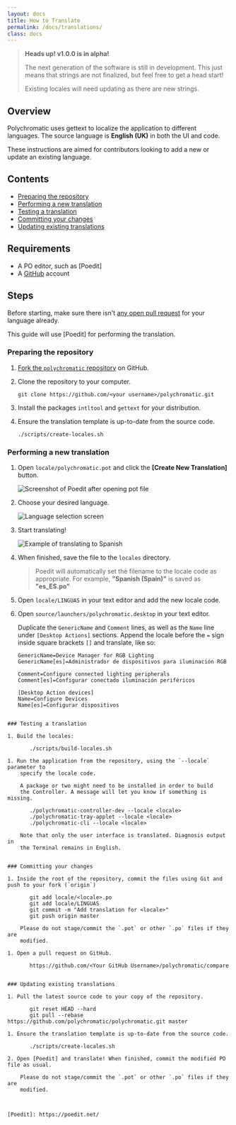 ```yaml
---
layout: docs
title: How to Translate
permalink: /docs/translations/
class: docs
---
```


> **Heads up! v1.0.0 is in alpha!**
>
> The next generation of the software is still in development. This just means
> that strings are not finalized, but feel free to get a head start!
>
> Existing locales will need updating as there are new strings.
>

## Overview

Polychromatic uses gettext to localize the application to different languages.
The source language is **English (UK)** in both the UI and code.

These instructions are aimed for contributors looking to add a new or update
an existing language.

## Contents

* [Preparing the repository](#preparing-the-repository)
* [Performing a new translation](#performing-a-new-translation)
* [Testing a translation](#testing-a-translation)
* [Committing your changes](#committing-your-changes)
* [Updating existing translations](#updating-existing-translations)

## Requirements

* A PO editor, such as [Poedit]
* A [GitHub](https://github.com) account


## Steps

Before starting, make sure there isn't [any open pull request](https://github.com/polychromatic/polychromatic/pulls)
for your language already.

This guide will use [Poedit] for performing the translation.


### Preparing the repository

1. [Fork the `polychromatic` repository](https://github.com/polychromatic/polychromatic/fork) on GitHub.

1. Clone the repository to your computer.

       git clone https://github.com/<your username>/polychromatic.git

1. Install the packages `intltool` and `gettext` for your distribution.

1. Ensure the translation template is up-to-date from the source code.

       ./scripts/create-locales.sh


### Performing a new translation

1. Open `locale/polychromatic.pot` and click the **[Create New Translation]** button.

    ![Screenshot of Poedit after opening pot file](/docs/images/poedit-1.png)

1. Choose your desired language.

    ![Language selection screen](/docs/images/poedit-2.png)

1. Start translating!

    ![Example of translating to Spanish](/docs/images/poedit-3.png)

1. When finished, save the file to the `locales` directory.

    > Poedit will automatically set the filename to the locale code as appropriate.
    For example, **"Spanish (Spain)"** is saved as **"es_ES.po"**

1. Open `locale/LINGUAS` in your text editor and add the new locale code.

1. Open `source/launchers/polychromatic.desktop` in your text editor.

    Duplicate the `GenericName` and `Comment` lines, as well as the `Name` line
    under `[Desktop Actions]` sections. Append the locale before the `=` sign
    inside square brackets `[]` and translate, like so:

    ```
    GenericName=Device Manager for RGB Lighting
    GenericName[es]=Administrador de dispositivos para iluminación RGB

    Comment=Configure connected lighting peripherals
    Comment[es]=Configurar conectado iluminación periféricos

    [Desktop Action devices]
    Name=Configure Devices
    Name[es]=Configurar dispositivos
```

### Testing a translation

1. Build the locales:

       ./scripts/build-locales.sh

1. Run the application from the repository, using the `--locale` parameter to
    specify the locale code.

    A package or two might need to be installed in order to build
    the Controller. A message will let you know if something is missing.

       ./polychromatic-controller-dev --locale <locale>
       ./polychromatic-tray-applet --locale <locale>
       ./polychromatic-cli --locale <locale>

    Note that only the user interface is translated. Diagnosis output in
    the Terminal remains in English.


### Committing your changes

1. Inside the root of the repository, commit the files using Git and push to your fork (`origin`)

       git add locale/<locale>.po
       git add locale/LINGUAS
       git commit -m "Add translation for <locale>"
       git push origin master

    Please do not stage/commit the `.pot` or other `.po` files if they are
    modified.

1. Open a pull request on GitHub.

       https://github.com/<Your GitHub Username>/polychromatic/compare


### Updating existing translations

1. Pull the latest source code to your copy of the repository.

       git reset HEAD --hard
       git pull --rebase https://github.com/polychromatic/polychromatic.git master

1. Ensure the translation template is up-to-date from the source code.

       ./scripts/create-locales.sh

2. Open [Poedit] and translate! When finished, commit the modified PO file as usual.

    Please do not stage/commit the `.pot` or other `.po` files if they are
    modified.



[Poedit]: https://poedit.net/
